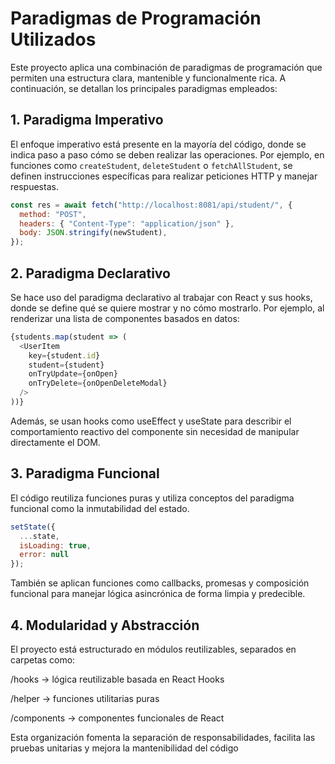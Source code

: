 # Paradigmas de Programación Utilizados

Este proyecto aplica una combinación de paradigmas de programación que permiten una estructura clara, mantenible y funcionalmente rica. A continuación, se detallan los principales paradigmas empleados:

## 1. Paradigma Imperativo

El enfoque imperativo está presente en la mayoría del código, donde se indica paso a paso cómo se deben realizar las operaciones. Por ejemplo, en funciones como `createStudent`, `deleteStudent` o `fetchAllStudent`, se definen instrucciones específicas para realizar peticiones HTTP y manejar respuestas.

```js
const res = await fetch("http://localhost:8081/api/student/", {
  method: "POST",
  headers: { "Content-Type": "application/json" },
  body: JSON.stringify(newStudent),
});
```

## 2. Paradigma Declarativo

Se hace uso del paradigma declarativo al trabajar con React y sus hooks, donde se define qué se quiere mostrar y no cómo mostrarlo. Por ejemplo, al renderizar una lista de componentes basados en datos:
```js
{students.map(student => (
  <UserItem
    key={student.id}
    student={student}
    onTryUpdate={onOpen}
    onTryDelete={onOpenDeleteModal}
  />
))}
```

Además, se usan hooks como useEffect y useState para describir el comportamiento reactivo del componente sin necesidad de manipular directamente el DOM.

## 3. Paradigma Funcional
El código reutiliza funciones puras y utiliza conceptos del paradigma funcional como la inmutabilidad del estado.
```js
setState({
  ...state,
  isLoading: true,
  error: null
});
```
También se aplican funciones como callbacks, promesas y composición funcional para manejar lógica asincrónica de forma limpia y predecible.

## 4. Modularidad y Abstracción
El proyecto está estructurado en módulos reutilizables, separados en carpetas como:

/hooks → lógica reutilizable basada en React Hooks

/helper → funciones utilitarias puras

/components → componentes funcionales de React

Esta organización fomenta la separación de responsabilidades, facilita las pruebas unitarias y mejora la mantenibilidad del código